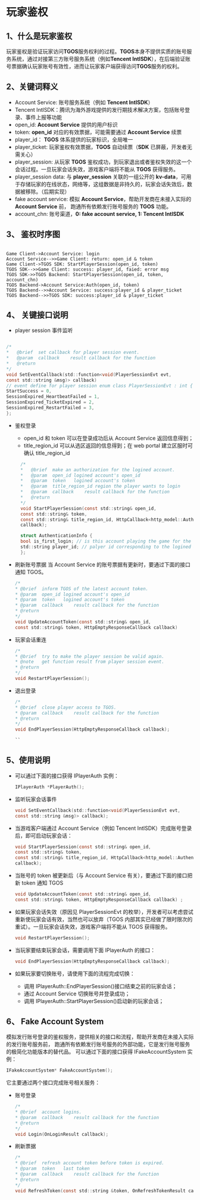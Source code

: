 # 玩家鉴权

## 1、什么是玩家鉴权

玩家鉴权是验证玩家访问**TGOS**服务权利的过程。**TGOS**本身不提供实质的账号服务系统，通过对接第三方账号服务系统（例如**Tencent IntlSDK**），在后端验证账号票据确认玩家账号有效性，进而让玩家客户端获得访问**TGOS**服务的权利。

## 2、关键词释义

- Account Service: 账号服务系统（例如 **Tencent IntlSDK**）
- Tencent IntlSDK：腾讯为海外游戏提供的发行期技术解决方案，包括账号登录、事件上报等功能
- open_id: **Account Service** 提供的用户标识
- token: **open_id** 对应的有效票据，可能需要通过 **Account Service** 续票
- player_id： **TGOS** 体系提供的玩家标识，全局唯一
- player_ticket: 玩家鉴权有效票据，**TGOS** 自动续票（**SDK** 已屏蔽，开发者无需关心）
- player_session: 从玩家 **TGOS** 鉴权成功，到玩家退出或者鉴权失效的这一个会话过程。一旦玩家会话失效，游戏客户端将不能从 **TGOS** 获得服务。
- player_session data: 与 **player_session** 关联的一组公开的 **kv-data**，可用于存储玩家的在线状态，网络等，这组数据是非持久的，玩家会话失效后，数据被移除。（后期实现）
- fake account service: 模拟 **Account Service**，帮助开发商在未接入实际的 **Account Service** 前， 跑通所有依赖发行账号服务的 **TGOS** 功能。
- account_chn: 账号渠道，**0: fake account service, 1: Tencent IntlSDK**

## 3、 鉴权时序图

```sequence

Game Client->Account Service: login
Account Service-->>Game Client: return: open_id & token
Game Client->TGOS SDK: StartPlayerSession(open_id, token)
TGOS SDK-->>Game Client: success: player_id, faied: error msg
TGOS SDK->>TGOS Backend: StartPlayerSession(open_id, token, account_chn)
TGOS Backend->Account Service:Auth(open_id, token)
TGOS Backend-->>Account Service: success:player_id & player_ticket
TGOS Backend-->>TGOS SDK: success:player_id & player_ticket
```

## 4、 关键接口说明

- player session 事件监听

```c

/*
*	@brief	set callback for player session event.
*	@param	callback	result callback for the function
*	@return
*/
void SetEventCallback(std::function<void(PlayerSessionEvt evt,
const std::string &msg)> callback)
// event define for player session enum class PlayerSessionEvt : int {
StartSuccess = 0,
SessionExpired_HeartbeatFailed = 1,
SessionExpired_TicketExpired = 2,
SessionExpired_RestartFailed = 3,
};

```

- 鉴权登录

  - open_id 和 token 可以在登录成功后从 Account Service 返回信息得到；
  - title_region_id 可以从选区返回的信息得到；在 web portal 建立区服时可确认 title_region_id

  ```c
    /*
    *	@brief	make an authorization for the logined account.
    *	@param	open_id logined account's open_id
    *	@param	token	logined account's token
    *	@param	title_region_id	region the player wants to login
    *	@param	callback	result callback for the function
    *	@return
    */
    void StartPlayerSession(const std::string& open_id,
    const std::string& token,
    const std::string& title_region_id, HttpCallback<http_model::AuthenticationInfo>
    callback);

    struct AuthenticationInfo {
    bool is_first_login; // is this account playing the game for the first time
    std::string player_id; // palyer id corresponding to the logined account std::string session_id;	// player's login session id
    };
  ```

- 刷新账号票据
  当 Account Service 的账号票据有更新时，要通过下面的接口通知 TGOS。

  ```c
  /*
  *	@brief	inform TGOS of the latest account token.
  *	@param	open_id logined account's open_id
  *	@param	token	logined account's token
  *	@param	callback	result callback for the function
  *	@return
  */
  void UpdateAccountToken(const std::string& open_id,
  const std::string& token, HttpEmptyResponseCallback callback)

  ```

- 玩家会话重连

  ```c
  /*
  *	@brief	try to make the player session be valid again.
  *	@note	get function result from player session event.
  *	@return
  */
  void RestartPlayerSession();

  ```

- 退出登录

  ```c
  /*
  *	@brief	close player access to TGOS.
  *	@param	callback	result callback for the function
  *	@return
  */
  void EndPlayerSession(HttpEmptyResponseCallback callback);

  ``
  ```

## 5、使用说明

- 可以通过下面的接口获得 IPlayerAuth 实例：

  ```c
  IPlayerAuth *PlayerAuth();
  ```

- 监听玩家会话事件

  ```c
  void SetEventCallback(std::function<void(PlayerSessionEvt evt,
  const std::string &msg)> callback);

  ```

- 当游戏客户端通过 Account Service（例如 Tencent IntlSDK）完成账号登录后，即可启动玩家会话：

  ```c
  void StartPlayerSession(const std::string& open_id,
  const std::string& token,
  const std::string& title_region_id, HttpCallback<http_model::AuthenticationInfo>
  callback);

  ```

- 当账号的 token 被更新后（与 Account Service 有关），要通过下面的接口把新 token 通知 TGOS

  ```c
  void UpdateAccountToken(const std::string& open_id,
  const std::string& token, HttpEmptyResponseCallback callback) ;

  ```

- 如果玩家会话失效（原因见 PlayerSessionEvt 的枚举），开发者可以考虑尝试重新使玩家会话有效，当然也可以放弃（TGOS 内部其实已经做了限时限次的重试）。一旦玩家会话失效，游戏客户端将不能从 TGOS 获得服务。

  ```c
  void RestartPlayerSession();
  ```

- 当玩家要结束玩家会话，需要调用下面 IPlayerAuth 的接口：

  ```c
  void EndPlayerSession(HttpEmptyResponseCallback callback);
  ```

- 如果玩家要切换账号，请使用下面的流程完成切换：
  - 调用 IPlayerAuth::EndPlayerSession()接口结束之前的玩家会话；
  - 通过 Account Service 切换账号并登录成功；
  - 调用 IPlayerAuth::StartPlayerSession()启动新的玩家会话；

## 6、 Fake Account System

模拟发行账号登录的鉴权服务，提供相关的接口和流程，帮助开发商在未接入实际的发行账号服务前， 跑通所有依赖发行账号服务的外部功能，它是发行账号服务的极简化功能版本的替代品。
可以通过下面的接口获得 IFakeAccountSystem 实例：

```c
IFakeAccountSystem* FakeAccountSystem();
```

它主要通过两个接口完成账号相关服务：

- 账号登录

  ```c
  /*
  *	@brief	account logins.
  *	@param	callback	result callback for the function
  *	@return
  */
  void Login(OnLoginResult callback);

  ```

- 刷新票据

  ```c
  /*
  *	@brief	refresh account token before token is expired.
  *	@param	token	last token
  *	@param	callback	result callback for the function
  *	@return
  */
  void RefreshToken(const std::string &token, OnRefreshTokenResult callback)

  ```
